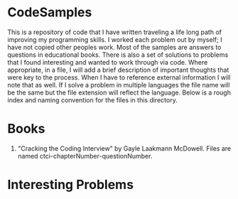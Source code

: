 # CodeSamples
This is a repository of code that I have written traveling a life long path of improving my programming skills.  I worked each problem out by myself; I have not copied other peoples work.  Most of the samples are answers to questions in educational books.  There is also a set of solutions to problems that I found interesting and wanted to work through via code.  Where appropriate, in a file, I will add a brief description of important thoughts that were key to the process.  When I have to reference external information I will note that as well.  If I solve a problem in multiple languages the file name will be the same but the file extension will reflect the language.  Below is a rough index and naming convention for the files in this directory.

# Books
1. "Cracking the Coding Interview" by Gayle Laakmann McDowell.
   Files are named ctci-chapterNumber-questionNumber.

# Interesting Problems 
